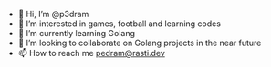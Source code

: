 - 👋 Hi, I’m @p3dram
- 👀 I’m interested in games, football and learning codes
- 🌱 I’m currently learning Golang
- 💞️ I’m looking to collaborate on Golang projects in the near future
- 📫 How to reach me pedram@rasti.dev

<!---
p3dram/p3dram is a ✨ special ✨ repository because its `README.md` (this file) appears on your GitHub profile.
You can click the Preview link to take a look at your changes.
--->
